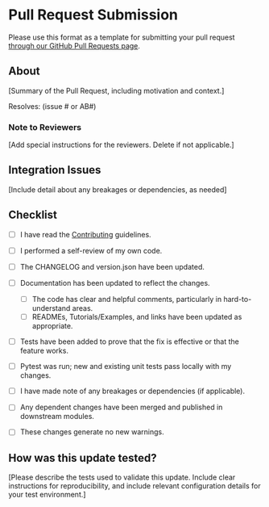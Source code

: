 # Pull Request Submission

Please use this format as a template for submitting your pull request [through our GitHub Pull Requests page](https://github.com/KenSciResearch/fairMLHealth/pulls).
## About
[Summary of the Pull Request, including motivation and context.]

Resolves: (issue # or AB#)

### Note to Reviewers
[Add special instructions for the reviewers. Delete if not applicable.]

## Integration Issues
[Include detail about any breakages or dependencies, as needed]

## Checklist
- [ ] I have read the [Contributing](CONTRIBUTING.md) guidelines.
- [ ] I performed a self-review of my own code.
- [ ] The CHANGELOG and version.json have been updated.
- [ ] Documentation has been updated to reflect the changes.
    - [ ] The code has clear and helpful comments, particularly in hard-to-understand areas.
    - [ ] READMEs, Tutorials/Examples, and links have been updated as appropriate.
- [ ] Tests have been added to prove that the fix is effective or that the feature works.
- [ ] Pytest was run; new and existing unit tests pass locally with my changes.
- [ ] I have made note of any breakages or dependencies (if applicable).
- [ ] Any dependent changes have been merged and published in downstream modules.
- [ ] These changes generate no new warnings.


## How was this update tested?
[Please describe the tests used to validate this update. Include clear instructions for reproducibility, and include relevant configuration details for your test environment.]
